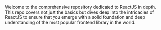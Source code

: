 Welcome to the comprehensive repository dedicated to ReactJS in depth. This repo covers not just the basics but dives deep into the intricacies of ReactJS to ensure that you emerge with a solid foundation and deep understanding of the most popular frontend library in the world.

